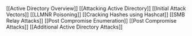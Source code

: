[[Active Directory Overview]]
[[Attacking Active Directory]]
	[[Initial Attack Vectors]]
		[[LLMNR Poisoning]]
		[[Cracking Hashes using Hashcat]]
		[[SMB Relay Attacks]]
	[[Post Compromise Enumeration]]
	[[Post Compromise Attacks]]
[[Additional Active Directory Attacks]]